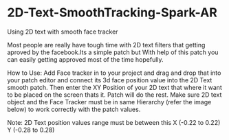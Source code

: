 # 2D-Text-SmoothTracking-Spark-AR
Using 2D text with smooth face tracker  

Most people are really have tough time with 2D text filters that getting aproved by the facebook.Its a simple patch but With help of this patch you can easily getting approved most of the time hopefully.

How to Use:
Add Face tracker in to your project and drag and drop that into your patch editor and connect its 3d face position value into the 2D Text smooth patch.
Then enter the XY Position of your 2D text that where it want to be placed on the screen thats it.
Patch will do the rest.
Make sure 2D text object and the Face Tracker must be in same Hierarchy (refer the image below) to work correctly with the patch values.

Note:
2D Text position values range must be between this X (-0.22 to 0.22) Y (-0.28 to 0.28)
